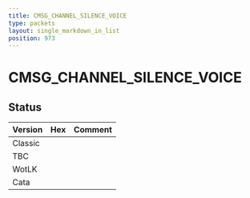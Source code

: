 ```yaml
---
title: CMSG_CHANNEL_SILENCE_VOICE
type: packets
layout: single_markdown_in_list
position: 973
---
```


# CMSG_CHANNEL_SILENCE_VOICE

## Status

Version | Hex | Comment
---------- | ---------- | ---------- 
Classic |  |  
TBC |  |  
WotLK |  |  
Cata |  |  
